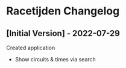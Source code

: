 # Racetijden Changelog

## [Initial Version] - 2022-07-29
Created application
- Show circuits & times via search